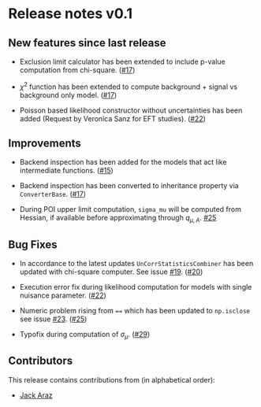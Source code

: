 # Release notes v0.1

## New features since last release

* Exclusion limit calculator has been extended to include p-value computation
  from chi-square.
  ([#17](https://github.com/SpeysideHEP/spey/pull/17))

* $\chi^2$ function has been extended to compute background + signal vs background only model.
  ([#17](https://github.com/SpeysideHEP/spey/pull/17))

* Poisson based likelihood constructor without uncertainties has been added
  (Request by Veronica Sanz for EFT studies).
  ([#22](https://github.com/SpeysideHEP/spey/pull/22))

## Improvements

* Backend inspection has been added for the models that act like intermediate functions.
  ([#15](https://github.com/SpeysideHEP/spey/pull/15))

* Backend inspection has been converted to inheritance property via ``ConverterBase``.
  ([#17](https://github.com/SpeysideHEP/spey/pull/17))

* During POI upper limit computation, `sigma_mu` will be computed from Hessian, if available
  before approximating through $q_{\mu,A}$.
  [#25](https://github.com/SpeysideHEP/spey/pull/25)

## Bug Fixes

* In accordance to the latest updates ```UnCorrStatisticsCombiner``` has been updated with
  chi-square computer. See issue [#19](https://github.com/SpeysideHEP/spey/issues/19).
  ([#20](https://github.com/SpeysideHEP/spey/pull/20))

* Execution error fix during likelihood computation for models with single nuisance parameter.
  ([#22](https://github.com/SpeysideHEP/spey/pull/22))

* Numeric problem rising from `==` which has been updated to `np.isclose`
  see issue [#23](https://github.com/SpeysideHEP/spey/issues/23).
  ([#25](https://github.com/SpeysideHEP/spey/pull/25))

* Typofix during computation of $\sigma_\mu$.
  ([#29](https://github.com/SpeysideHEP/spey/pull/29))

## Contributors

This release contains contributions from (in alphabetical order):

* [Jack Araz](https://github.com/jackaraz)
